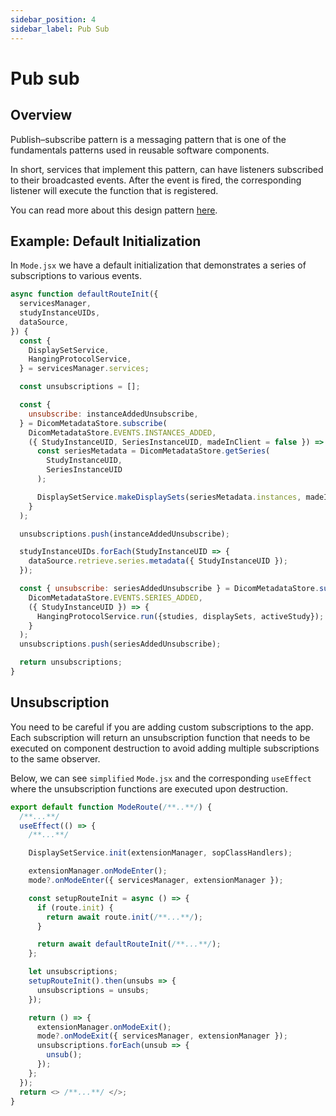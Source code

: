 ```yaml
---
sidebar_position: 4
sidebar_label: Pub Sub
---
```


# Pub sub

## Overview

Publish–subscribe pattern is a messaging pattern that is one of the fundamentals
patterns used in reusable software components.

In short, services that implement this pattern, can have listeners subscribed
to their broadcasted events. After the event is fired, the corresponding
listener will execute the function that is registered.

You can read more about this design pattern
[here](https://cloud.google.com/pubsub/docs/overview).

## Example: Default Initialization

In `Mode.jsx` we have a default initialization that demonstrates a series of
subscriptions to various events.

```js
async function defaultRouteInit({
  servicesManager,
  studyInstanceUIDs,
  dataSource,
}) {
  const {
    DisplaySetService,
    HangingProtocolService,
  } = servicesManager.services;

  const unsubscriptions = [];

  const {
    unsubscribe: instanceAddedUnsubscribe,
  } = DicomMetadataStore.subscribe(
    DicomMetadataStore.EVENTS.INSTANCES_ADDED,
    ({ StudyInstanceUID, SeriesInstanceUID, madeInClient = false }) => {
      const seriesMetadata = DicomMetadataStore.getSeries(
        StudyInstanceUID,
        SeriesInstanceUID
      );

      DisplaySetService.makeDisplaySets(seriesMetadata.instances, madeInClient);
    }
  );

  unsubscriptions.push(instanceAddedUnsubscribe);

  studyInstanceUIDs.forEach(StudyInstanceUID => {
    dataSource.retrieve.series.metadata({ StudyInstanceUID });
  });

  const { unsubscribe: seriesAddedUnsubscribe } = DicomMetadataStore.subscribe(
    DicomMetadataStore.EVENTS.SERIES_ADDED,
    ({ StudyInstanceUID }) => {
      HangingProtocolService.run({studies, displaySets, activeStudy});
    }
  );
  unsubscriptions.push(seriesAddedUnsubscribe);

  return unsubscriptions;
}
```

## Unsubscription

You need to be careful if you are adding custom subscriptions to the app. Each
subscription will return an unsubscription function that needs to be executed on
component destruction to avoid adding multiple subscriptions to the same
observer.

Below, we can see `simplified` `Mode.jsx` and the corresponding `useEffect`
where the unsubscription functions are executed upon destruction.

```js title="platform/app/src/routes/Mode/Mode.jsx"
export default function ModeRoute(/**..**/) {
  /**...**/
  useEffect(() => {
    /**...**/

    DisplaySetService.init(extensionManager, sopClassHandlers);

    extensionManager.onModeEnter();
    mode?.onModeEnter({ servicesManager, extensionManager });

    const setupRouteInit = async () => {
      if (route.init) {
        return await route.init(/**...**/);
      }

      return await defaultRouteInit(/**...**/);
    };

    let unsubscriptions;
    setupRouteInit().then(unsubs => {
      unsubscriptions = unsubs;
    });

    return () => {
      extensionManager.onModeExit();
      mode?.onModeExit({ servicesManager, extensionManager });
      unsubscriptions.forEach(unsub => {
        unsub();
      });
    };
  });
  return <> /**...**/ </>;
}
```
